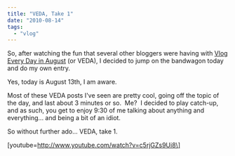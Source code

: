 ```yaml
---
title: "VEDA, Take 1"
date: "2010-08-14"
tags:
  - "vlog"
---
```


So, after watching the fun that several other bloggers were having with [Vlog Every Day in August](http://www.writingtoreachyou.com/veda/) (or VEDA), I decided to jump on the bandwagon today and do my own entry.

Yes, today is August 13th, I am aware.

Most of these VEDA posts I've seen are pretty cool, going off the topic of the day, and last about 3 minutes or so.  Me?  I decided to play catch-up, and as such, you get to enjoy 9:30 of me talking about anything and everything... and being a bit of an idiot.

So without further ado... VEDA, take 1.

\[youtube=http://www.youtube.com/watch?v=c5rjGZs9Ui8\]
